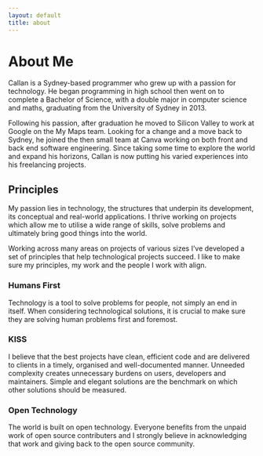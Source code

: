 ```yaml
---
layout: default
title: about
---
```


<script>
	window.addEventListener('DOMContentLoaded', (event) => {
		let textCursor = animatedCursor(`h1`, (t)=>{
				return [t];
			}, 50);
		window.requestAnimationFrame(textCursor.play);
	});
</script>

# About Me

Callan is a Sydney-based programmer who grew up with a passion for technology. He began programming in high school then went on to complete a Bachelor of Science, with a double major in computer science and maths, graduating from the University of Sydney in 2013.

Following his passion, after graduation he moved to Silicon Valley to work at Google on the My Maps team. Looking for a change and a move back to Sydney, he joined the then small team at Canva working on both front and back end software engineering. Since taking some time to explore the world and expand his horizons, Callan is now putting his varied experiences into his freelancing projects.

## Principles

My passion lies in technology, the structures that underpin its development, its conceptual and real-world applications. I thrive working on projects which allow me to utilise a wide range of skills, solve problems and ultimately bring good things into the world.

Working across many areas on projects of various sizes I’ve developed a set of principles that help technological projects succeed. I like to make sure my principles, my work and the people I work with align.

### Humans First

Technology is a tool to solve problems for people, not simply an end in itself. When considering technological solutions, it is crucial to make sure they are solving human problems first and foremost.

### KISS

I believe that the best projects have clean, efficient code and are delivered to clients in a timely, organised and well-documented manner. Unneeded complexity creates unnecessary burdens on users, developers and maintainers. Simple and elegant solutions are the benchmark on which other solutions should be measured.

### Open Technology

The world is built on open technology. Everyone benefits from the unpaid work of open source contributers and I strongly believe in acknowledging that work and giving back to the open source community.
